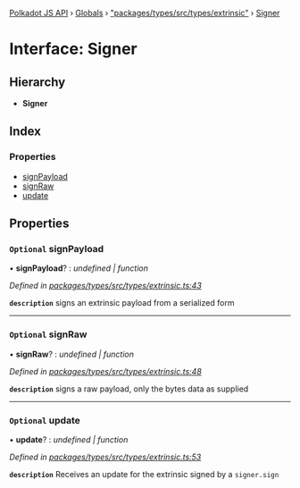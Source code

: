[Polkadot JS API](../README.md) › [Globals](../globals.md) › ["packages/types/src/types/extrinsic"](../modules/_packages_types_src_types_extrinsic_.md) › [Signer](_packages_types_src_types_extrinsic_.signer.md)

# Interface: Signer

## Hierarchy

* **Signer**

## Index

### Properties

* [signPayload](_packages_types_src_types_extrinsic_.signer.md#optional-signpayload)
* [signRaw](_packages_types_src_types_extrinsic_.signer.md#optional-signraw)
* [update](_packages_types_src_types_extrinsic_.signer.md#optional-update)

## Properties

### `Optional` signPayload

• **signPayload**? : *undefined | function*

*Defined in [packages/types/src/types/extrinsic.ts:43](https://github.com/polkadot-js/api/blob/e88ebf7b2e/packages/types/src/types/extrinsic.ts#L43)*

**`description`** signs an extrinsic payload from a serialized form

___

### `Optional` signRaw

• **signRaw**? : *undefined | function*

*Defined in [packages/types/src/types/extrinsic.ts:48](https://github.com/polkadot-js/api/blob/e88ebf7b2e/packages/types/src/types/extrinsic.ts#L48)*

**`description`** signs a raw payload, only the bytes data as supplied

___

### `Optional` update

• **update**? : *undefined | function*

*Defined in [packages/types/src/types/extrinsic.ts:53](https://github.com/polkadot-js/api/blob/e88ebf7b2e/packages/types/src/types/extrinsic.ts#L53)*

**`description`** Receives an update for the extrinsic signed by a `signer.sign`
